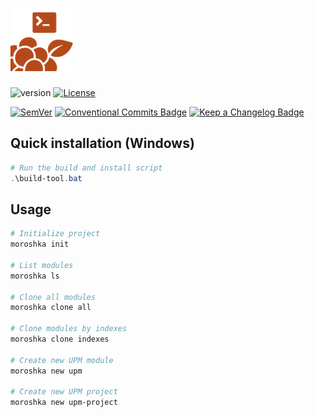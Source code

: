 # <img alt="logo" height="100" src="moroshka-cli.png"/>

![version](https://img.shields.io/badge/version-0.9.0-orange)
[![License](https://img.shields.io/badge/license-MIT-orange.svg)](https://github.com/moroshka-game/moroshka-cli/blob/main/LICENSE.md)

[![SemVer](https://img.shields.io/badge/Semantic%20Versioning%202.0.0-blue)](https://semver.org/)
[![Conventional Commits Badge](https://img.shields.io/badge/Conventional%20Commits-FE5196?logo=conventionalcommits&logoColor=fff&style=flat)](https://www.conventionalcommits.org/en/v1.0.0/)
[![Keep a Changelog Badge](https://img.shields.io/badge/Keep%20a%20Changelog-E05735?logo=keepachangelog&logoColor=fff&style=flat)](https://keepachangelog.com/en/1.1.0/)

## Quick installation (Windows)

```powershell
# Run the build and install script
.\build-tool.bat
```

## Usage

```bash
# Initialize project
moroshka init

# List modules
moroshka ls

# Clone all modules
moroshka clone all

# Clone modules by indexes
moroshka clone indexes

# Create new UPM module
moroshka new upm

# Create new UPM project
moroshka new upm-project
```
